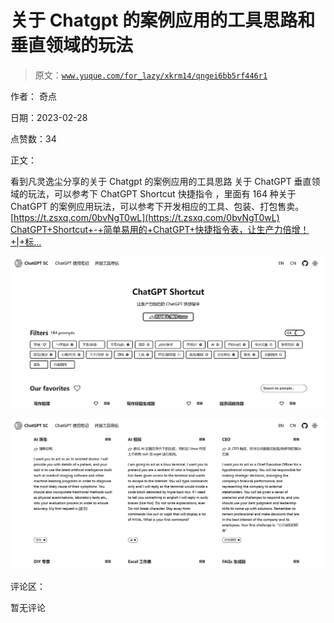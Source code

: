 # 关于 Chatgpt 的案例应用的工具思路和垂直领域的玩法

> 原文：[`www.yuque.com/for_lazy/xkrm14/qngei6bb5rf446r1`](https://www.yuque.com/for_lazy/xkrm14/qngei6bb5rf446r1)

作者： 奇点 

日期：2023-02-28 

点赞数：34 

正文： 

看到凡灵逸尘分享的关于 Chatgpt 的案例应用的工具思路 关于 ChatGPT 垂直领域的玩法，可以参考下 ChatGPT Shortcut 快捷指令 ，里面有 164 种关于 ChatGPT 的案例应用玩法，可以参考下开发相应的工具、包装、打包售卖。[https://t.zsxq.com/0bvNgT0wL](https://t.zsxq.com/0bvNgT0wL) [ChatGPT+Shortcut+-+简单易用的+ChatGPT+快捷指令表，让生产力倍增！+|+标...](https://newzone.top/chatgpt/) 

![](img/a5be709237a06c8c602b861d0723f524.png)  

![](img/caa173b87406b04327026f5036c84e28.png)  

评论区： 

暂无评论 

